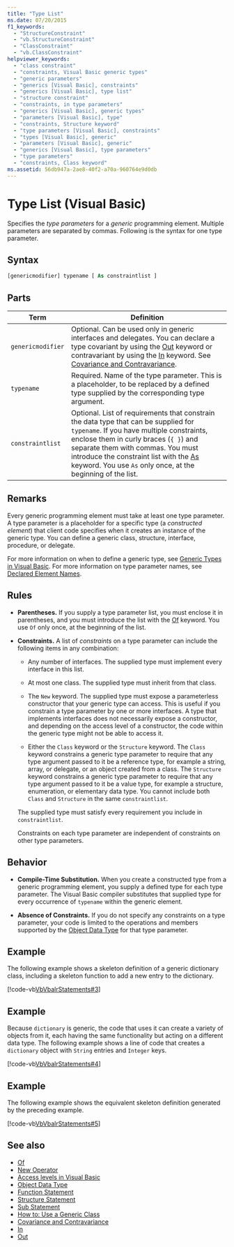 ```yaml
---
title: "Type List"
ms.date: 07/20/2015
f1_keywords:
  - "StructureConstraint"
  - "vb.StructureConstraint"
  - "ClassConstraint"
  - "vb.ClassConstraint"
helpviewer_keywords:
  - "class constraint"
  - "constraints, Visual Basic generic types"
  - "generic parameters"
  - "generics [Visual Basic], constraints"
  - "generics [Visual Basic], type list"
  - "structure constraint"
  - "constraints, in type parameters"
  - "generics [Visual Basic], generic types"
  - "parameters [Visual Basic], type"
  - "constraints, Structure keyword"
  - "type parameters [Visual Basic], constraints"
  - "types [Visual Basic], generic"
  - "parameters [Visual Basic], generic"
  - "generics [Visual Basic], type parameters"
  - "type parameters"
  - "constraints, Class keyword"
ms.assetid: 56db947a-2ae8-40f2-a70a-960764e9d0db
---
```

# Type List (Visual Basic)

Specifies the *type parameters* for a *generic* programming element. Multiple parameters are separated by commas. Following is the syntax for one type parameter.

## Syntax

```vb
[genericmodifier] typename [ As constraintlist ]
```

## Parts

|Term|Definition|
|---|---|
|`genericmodifier`|Optional. Can be used only in generic interfaces and delegates. You can declare a type covariant by using the [Out](../modifiers/out-generic-modifier.md) keyword or contravariant by using the [In](../modifiers/in-generic-modifier.md) keyword. See [Covariance and Contravariance](../../programming-guide/concepts/covariance-contravariance/index.md).|
|`typename`|Required. Name of the type parameter. This is a placeholder, to be replaced by a defined type supplied by the corresponding type argument.|
|`constraintlist`|Optional. List of requirements that constrain the data type that can be supplied for `typename`. If you have multiple constraints, enclose them in curly braces (`{ }`) and separate them with commas. You must introduce the constraint list with the [As](as-clause.md) keyword. You use `As` only once, at the beginning of the list.|

## Remarks

Every generic programming element must take at least one type parameter. A type parameter is a placeholder for a specific type (a *constructed element*) that client code specifies when it creates an instance of the generic type. You can define a generic class, structure, interface, procedure, or delegate.

For more information on when to define a generic type, see [Generic Types in Visual Basic](../../programming-guide/language-features/data-types/generic-types.md). For more information on type parameter names, see [Declared Element Names](../../programming-guide/language-features/declared-elements/declared-element-names.md).

## Rules

- **Parentheses.** If you supply a type parameter list, you must enclose it in parentheses, and you must introduce the list with the [Of](of-clause.md) keyword. You use `Of` only once, at the beginning of the list.

- **Constraints.** A list of *constraints* on a type parameter can include the following items in any combination:

  - Any number of interfaces. The supplied type must implement every interface in this list.

  - At most one class. The supplied type must inherit from that class.

  - The `New` keyword. The supplied type must expose a parameterless constructor that your generic type can access. This is useful if you constrain a type parameter by one or more interfaces. A type that implements interfaces does not necessarily expose a constructor, and depending on the access level of a constructor, the code within the generic type might not be able to access it.

  - Either the `Class` keyword or the `Structure` keyword. The `Class` keyword constrains a generic type parameter to require that any type argument passed to it be a reference type, for example a string, array, or delegate, or an object created from a class. The `Structure` keyword constrains a generic type parameter to require that any type argument passed to it be a value type, for example a structure, enumeration, or elementary data type. You cannot include both `Class` and `Structure` in the same `constraintlist`.

  The supplied type must satisfy every requirement you include in `constraintlist`.

  Constraints on each type parameter are independent of constraints on other type parameters.

## Behavior

- **Compile-Time Substitution.** When you create a constructed type from a generic programming element, you supply a defined type for each type parameter. The Visual Basic compiler substitutes that supplied type for every occurrence of `typename` within the generic element.

- **Absence of Constraints.** If you do not specify any constraints on a type parameter, your code is limited to the operations and members supported by the [Object Data Type](../data-types/object-data-type.md) for that type parameter.

## Example

The following example shows a skeleton definition of a generic dictionary class, including a skeleton function to add a new entry to the dictionary.

[!code-vb[VbVbalrStatements#3](~/samples/snippets/visualbasic/VS_Snippets_VBCSharp/VbVbalrStatements/VB/Class1.vb#3)]

## Example

Because `dictionary` is generic, the code that uses it can create a variety of objects from it, each having the same functionality but acting on a different data type. The following example shows a line of code that creates a `dictionary` object with `String` entries and `Integer` keys.

[!code-vb[VbVbalrStatements#4](~/samples/snippets/visualbasic/VS_Snippets_VBCSharp/VbVbalrStatements/VB/Class1.vb#4)]

## Example

The following example shows the equivalent skeleton definition generated by the preceding example.

[!code-vb[VbVbalrStatements#5](~/samples/snippets/visualbasic/VS_Snippets_VBCSharp/VbVbalrStatements/VB/Class1.vb#5)]

## See also

- [Of](of-clause.md)
- [New Operator](../operators/new-operator.md)
- [Access levels in Visual Basic](../../programming-guide/language-features/declared-elements/access-levels.md)
- [Object Data Type](../data-types/object-data-type.md)
- [Function Statement](function-statement.md)
- [Structure Statement](structure-statement.md)
- [Sub Statement](sub-statement.md)
- [How to: Use a Generic Class](../../programming-guide/language-features/data-types/how-to-use-a-generic-class.md)
- [Covariance and Contravariance](../../programming-guide/concepts/covariance-contravariance/index.md)
- [In](../modifiers/in-generic-modifier.md)
- [Out](../modifiers/out-generic-modifier.md)
